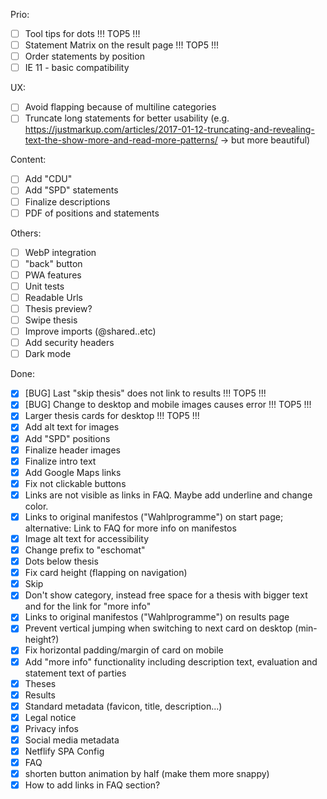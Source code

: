 Prio:  
- [ ] Tool tips for dots !!! TOP5 !!!
- [ ] Statement Matrix on the result page !!! TOP5 !!!
- [ ] Order statements by position
- [ ] IE 11 - basic compatibility 

UX:
- [ ] Avoid flapping because of multiline categories
- [ ] Truncate long statements for better usability (e.g. https://justmarkup.com/articles/2017-01-12-truncating-and-revealing-text-the-show-more-and-read-more-patterns/ -> but more beautiful)

Content:
- [ ] Add "CDU"
- [ ] Add "SPD" statements
- [ ] Finalize descriptions
- [ ] PDF of positions and statements

Others:
- [ ] WebP integration
- [ ] "back" button
- [ ] PWA features
- [ ] Unit tests
- [ ] Readable Urls
- [ ] Thesis preview?
- [ ] Swipe thesis
- [ ] Improve imports (@shared..etc)
- [ ] Add security headers
- [ ] Dark mode

Done: 
- [x] [BUG] Last "skip thesis" does not link to results !!! TOP5 !!!
- [x] [BUG] Change to desktop and mobile images causes error !!! TOP5 !!!
- [x] Larger thesis cards for desktop !!! TOP5 !!!
- [x] Add alt text for images
- [x] Add "SPD" positions
- [x] Finalize header images
- [x] Finalize intro text
- [x] Add Google Maps links
- [x] Fix not clickable buttons
- [x] Links are not visible as links in FAQ. Maybe add underline and change color.
- [x] Links to original manifestos ("Wahlprogramme") on start page; alternative: Link to FAQ for more info on manifestos
- [x] Image alt text for accessibility 
- [x] Change prefix to "eschomat"
- [x] Dots below thesis
- [x] Fix card height (flapping on navigation)
- [x] Skip 
- [x] Don't show category, instead free space for a thesis with bigger text and for the link for "more info"
- [x] Links to original manifestos ("Wahlprogramme") on results page
- [x] Prevent vertical jumping when switching to next card on desktop (min-height?)
- [x] Fix horizontal padding/margin of card on mobile
- [x] Add "more info" functionality including description text, evaluation and statement text of parties
- [x] Theses
- [x] Results
- [x] Standard metadata (favicon, title, description...)
- [x] Legal notice
- [x] Privacy infos
- [x] Social media metadata
- [x] Netflify SPA Config
- [x] FAQ
- [x] shorten button animation by half (make them more snappy)
- [x] How to add links in FAQ section?
